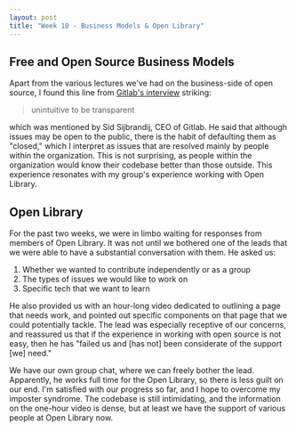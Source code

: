 ```yaml
---
layout: post
title: "Week 10 - Business Models & Open Library"
---
```


## Free and Open Source Business Models 

Apart from the various lectures we've had on the business-side of open source, I found this line from [Gitlab's interview](https://youtu.be/jk_DNX8LGuM) striking: 

> unintuitive to be transparent 

which was mentioned by Sid Sijbrandij, CEO of Gitlab. He said that although issues may be open to the public, there is the habit of defaulting them as "closed," which I interpret as issues that are resolved mainly by people within the organization. This is not surprising, as people within the organization would know their codebase better than those outside. This experience resonates with my group's experience working with Open Library. 

## Open Library 

For the past two weeks, we were in limbo waiting for responses from members of Open Library. It was not until we bothered one of the leads that we were able to have a substantial conversation with them. He asked us: 

1. Whether we wanted to contribute independently or as a group
2. The types of issues we would like to work on 
3. Specific tech that we want to learn 

He also provided us with an hour-long video dedicated to outlining a page that needs work, and pointed out specific components on that page that we could potentially tackle. The lead was especially receptive of our concerns, and reassured us that if the experience in working with open source is not easy, then he has "failed us and [has not] been considerate of the support [we] need." 

We have our own group chat, where we can freely bother the lead. Apparently, he works full time for the Open Library, so there is less guilt on our end. I'm satisfied with our progress so far, and I hope to overcome my imposter syndrome. The codebase is still intimidating, and the information on the one-hour video is dense, but at least we have the support of various people at Open Library now.



